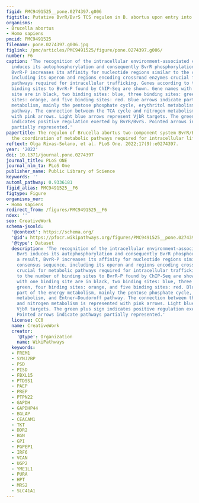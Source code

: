 ```yaml
---
figid: PMC9491525__pone.0274397.g006
figtitle: Putative BvrR/BvrS TCS regulon in B. abortus upon entry into the host cell
organisms:
- Brucella abortus
- Homo sapiens
pmcid: PMC9491525
filename: pone.0274397.g006.jpg
figlink: /pmc/articles/PMC9491525/figure/pone.0274397.g006/
number: F6
caption: 'The recognition of the intracellular environment-associated cues by BvrS
  induces its autophosphorylation and consequently BvrR phosphorylation. As a result,
  BvrR-P increases its affinity for nucleotide regions similar to the consensus sequence,
  including its operon and regions encoding crossroad enzymes crucial for metabolic
  pathways required for intracellular trafficking. Genes according to the number of
  binding sites to BvrR-P found by ChIP-Seq are shown. Gene names with one binding
  site are in black, two binding sites: blue, three binding sites: green, four binding
  sites: orange, and five binding sites: red. Blue arrows indicate part of the energy
  metabolism, mainly the pentose phosphate cycle, erythritol metabolism, and Entner–Doudoroff
  pathway. The connection between the TCA cycle and nitrogen metabolism is represented
  with pink arrows. Light blue arrows represent VjbR targets. The green plus sign
  indicates positive regulation exerted by BvrR/BvrS. Pointed arrows indicate pathways
  partially represented.'
papertitle: The regulon of Brucella abortus two-component system BvrR/BvrS reveals
  the coordination of metabolic pathways required for intracellular life.
reftext: Olga Rivas-Solano, et al. PLoS One. 2022;17(9):e0274397.
year: '2022'
doi: 10.1371/journal.pone.0274397
journal_title: PLoS ONE
journal_nlm_ta: PLoS One
publisher_name: Public Library of Science
keywords: ''
automl_pathway: 0.9336181
figid_alias: PMC9491525__F6
figtype: Figure
organisms_ner:
- Homo sapiens
redirect_from: /figures/PMC9491525__F6
ndex: ''
seo: CreativeWork
schema-jsonld:
  '@context': https://schema.org/
  '@id': https://pfocr.wikipathways.org/figures/PMC9491525__pone.0274397.g006.html
  '@type': Dataset
  description: 'The recognition of the intracellular environment-associated cues by
    BvrS induces its autophosphorylation and consequently BvrR phosphorylation. As
    a result, BvrR-P increases its affinity for nucleotide regions similar to the
    consensus sequence, including its operon and regions encoding crossroad enzymes
    crucial for metabolic pathways required for intracellular trafficking. Genes according
    to the number of binding sites to BvrR-P found by ChIP-Seq are shown. Gene names
    with one binding site are in black, two binding sites: blue, three binding sites:
    green, four binding sites: orange, and five binding sites: red. Blue arrows indicate
    part of the energy metabolism, mainly the pentose phosphate cycle, erythritol
    metabolism, and Entner–Doudoroff pathway. The connection between the TCA cycle
    and nitrogen metabolism is represented with pink arrows. Light blue arrows represent
    VjbR targets. The green plus sign indicates positive regulation exerted by BvrR/BvrS.
    Pointed arrows indicate pathways partially represented.'
  license: CC0
  name: CreativeWork
  creator:
    '@type': Organization
    name: WikiPathways
  keywords:
  - FREM1
  - SYNJ2BP
  - PSD
  - PISD
  - FBXL15
  - PTDSS1
  - PAEP
  - PREP
  - PTPN22
  - GAPDH
  - GAPDHP44
  - BGLAP
  - CEACAM1
  - TKT
  - DDR2
  - BGN
  - GPI
  - PGPEP1
  - IRF6
  - VCAN
  - UGP2
  - YME1L1
  - PURA
  - HPT
  - MRS2
  - SLC41A1
---
```

